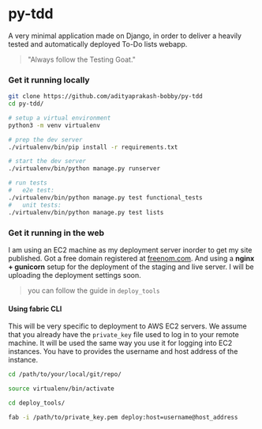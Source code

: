 # py-tdd

A very minimal application made on Django, in order to deliver a heavily tested and automatically deployed To-Do lists webapp.  

> "Always follow the Testing Goat."

### Get it running locally
```bash
git clone https://github.com/adityaprakash-bobby/py-tdd
cd py-tdd/

# setup a virtual environment
python3 -m venv virtualenv

# prep the dev server
./virtualenv/bin/pip install -r requirements.txt

# start the dev server
./virtualenv/bin/python manage.py runserver

# run tests
#   e2e test:
./virtualenv/bin/python manage.py test functional_tests
#   unit tests:
./virtualenv/bin/python manage.py test lists
```

### Get it running in the web

I am using an EC2 machine as my deployment server inorder to get my site published. Got a free domain registered at [freenom.com](https://my.freenom.com/). And using a **nginx + gunicorn** setup for the deployment of the staging and live server. I will be uploading the deployment settings soon.

> you can follow the guide in `deploy_tools`


#### Using fabric CLI

This will be very specific to deployment to AWS EC2 servers. We assume that you already have the `private_key` file used to log in to your remote machine. It will be used the same way you use it for logging into EC2 instances. You have to provides the username and host address of the instance.

```bash
cd /path/to/your/local/git/repo/

source virtualenv/bin/activate

cd deploy_tools/

fab -i /path/to/private_key.pem deploy:host=username@host_address
```